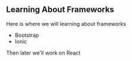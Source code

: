 ## Learning About Frameworks

Here is where we will learning about frameworks

- Bootstrap
- Ionic


Then later we'll work on React